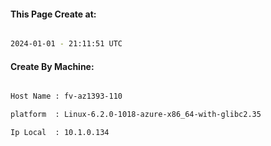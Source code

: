 
   
#### This Page Create at:

```bash

2024-01-01 - 21:11:51 UTC

```

#### Create By Machine:

```bash

Host Name : fv-az1393-110

platform  : Linux-6.2.0-1018-azure-x86_64-with-glibc2.35

Ip Local  : 10.1.0.134

```

